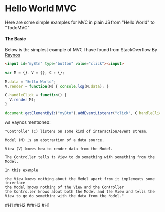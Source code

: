 Hello World MVC
=====================
Here are some simple examples for MVC in plain JS from "Hello World" to "TodoMVC"

#### The Basic
Below is the simplest example of MVC I have found from StackOverflow By [Raynos](http://stackoverflow.com/questions/8497833/hello-world-in-mvc-pattern)

```html
<input id="myBtn" type="button" value="click"></input>
```

```javascript
var M = {}, V = {}, C = {};

M.data = "Hello World";
V.render = function(M) { console.log(M.data); }

C.handleClick = function() {
  V.render(M);
}

document.getElementById("myBtn").addEventListener("click", C.handleClick);
```
As Raynos mentioned:

	"Controller (C) listens on some kind of interaction/event stream.

	Model (M) is an abstraction of a data source.

	View (V) knows how to render data from the Model.

	The Controller tells to View to do something with something from the Model.

	In this example

	the View knows nothing about the Model apart from it implements some interface
	the Model knows nothing of the View and the Controller
	the Controller knows about both the Model and the View and tells the View to go do something with the data from the Model."


#H1
##H2
###H3
#H1
